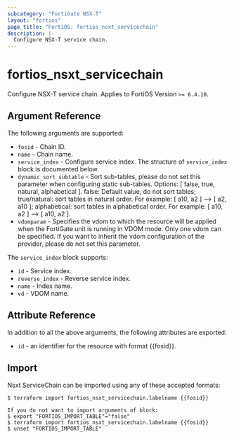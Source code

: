 ```yaml
---
subcategory: "FortiGate NSX-T"
layout: "fortios"
page_title: "FortiOS: fortios_nsxt_servicechain"
description: |-
  Configure NSX-T service chain.
---
```


# fortios_nsxt_servicechain
Configure NSX-T service chain. Applies to FortiOS Version `>= 6.4.10`.

## Argument Reference

The following arguments are supported:

* `fosid` - Chain ID.
* `name` - Chain name.
* `service_index` - Configure service index. The structure of `service_index` block is documented below.
* `dynamic_sort_subtable` - Sort sub-tables, please do not set this parameter when configuring static sub-tables. Options: [ false, true, natural, alphabetical ]. false: Default value, do not sort tables; true/natural: sort tables in natural order. For example: [ a10, a2 ] --> [ a2, a10 ]; alphabetical: sort tables in alphabetical order. For example: [ a10, a2 ] --> [ a10, a2 ].
* `vdomparam` - Specifies the vdom to which the resource will be applied when the FortiGate unit is running in VDOM mode. Only one vdom can be specified. If you want to inherit the vdom configuration of the provider, please do not set this parameter.

The `service_index` block supports:

* `id` - Service index.
* `reverse_index` - Reverse service index.
* `name` - Index name.
* `vd` - VDOM name.


## Attribute Reference

In addition to all the above arguments, the following attributes are exported:
* `id` - an identifier for the resource with format {{fosid}}.

## Import

Nsxt ServiceChain can be imported using any of these accepted formats:
```
$ terraform import fortios_nsxt_servicechain.labelname {{fosid}}

If you do not want to import arguments of block:
$ export "FORTIOS_IMPORT_TABLE"="false"
$ terraform import fortios_nsxt_servicechain.labelname {{fosid}}
$ unset "FORTIOS_IMPORT_TABLE"
```
